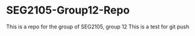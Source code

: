# SEG2105-Group12-Repo
This is a repo for the group of SEG2105, group 12
This is a test for git push
